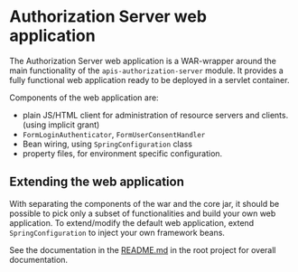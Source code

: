 Authorization Server web application
======
The Authorization Server web application is a WAR-wrapper around the main functionality of the `apis-authorization-server` module.
It provides a fully functional web application ready to be deployed in a servlet container.

Components of the web application are:
* plain JS/HTML client for administration of resource servers and clients. (using implicit grant)
* `FormLoginAuthenticator`, `FormUserConsentHandler`
* Bean wiring, using `SpringConfiguration` class
* property files, for environment specific configuration.

## Extending the web application
With separating the components of the war and the core jar, it should be possible to pick only a subset of functionalities and build your own web application.
To extend/modify the default web application, extend `SpringConfiguration` to inject your own framework beans.

See the documentation in the [README.md](https://github.com/OpenConextApps/apis/blob/master/README.md) in the root project for overall documentation.
